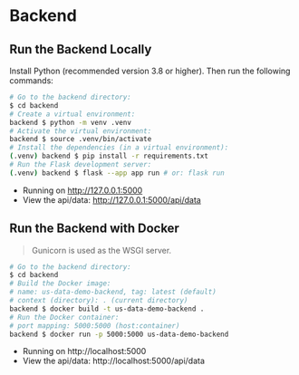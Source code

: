 # Backend

## Run the Backend Locally

Install Python (recommended version 3.8 or higher).
Then run the following commands:

```bash
# Go to the backend directory:
$ cd backend
# Create a virtual environment:
backend $ python -m venv .venv
# Activate the virtual environment:
backend $ source .venv/bin/activate
# Install the dependencies (in a virtual environment):
(.venv) backend $ pip install -r requirements.txt
# Run the Flask development server:
(.venv) backend $ flask --app app run # or: flask run
```

- Running on http://127.0.0.1:5000
- View the api/data: http://127.0.0.1:5000/api/data

## Run the Backend with Docker

> Gunicorn is used as the WSGI server.

```bash
# Go to the backend directory:
$ cd backend
# Build the Docker image:
# name: us-data-demo-backend, tag: latest (default)
# context (directory): . (current directory)
backend $ docker build -t us-data-demo-backend .
# Run the Docker container:
# port mapping: 5000:5000 (host:container)
backend $ docker run -p 5000:5000 us-data-demo-backend
```

- Running on http://localhost:5000
- View the api/data: http://localhost:5000/api/data
